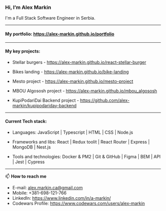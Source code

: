 ### Hi, I’m Alex Markin

I'm a Full Stack Software Engineer in Serbia.

------

#### My portfolio: https://alex-markin.github.io/portfolio

------
#### My key projects:

- Stellar burgers - https://alex-markin.github.io/react-stellar-burger

- Bikes landing - https://alex-markin.github.io/bike-landing

- Mesto project - https://alex-markin.github.io/mesto-project

- MBOU Algososh project - https://alex-markin.github.io/mbou_algososh

- KupiPodariDai Backend project - https://github.com/alex-markin/kupipodariday-backend


------
#### Current Tech stack:


- Languages: JavaScript | Typescript | HTML | CSS | Node.js

- Frameworks and libs: React | Redux toolit | React Router | Express | MongoDB | Nest.js

- Tools and technologies: Docker & PM2 | Git & GitHub | Figma | BEM | API | Jest | Cypress 


------

📫  **How to reach me**

- E-mail: alex.markin.ca@gmail.com
- Mobile: +381-698-121-766
- LinkedIn: https://www.linkedin.com/in/a-markin/
- Codewars Profile: https://www.codewars.com/users/alex-markin
